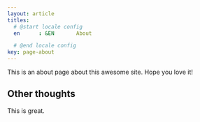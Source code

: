 ```yaml
---
layout: article
titles:
  # @start locale config
  en      : &EN       About

  # @end locale config
key: page-about
---
```


This is an about page about this awesome site.
Hope you love it!

## Other thoughts

This is great.
